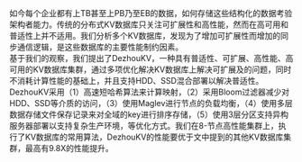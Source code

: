 如今每个企业都有上TB甚至上PB乃至EB的数据，如何存储这些结构化的数据考验架构者能力。传统的分布式KV数据库只关注可扩展性和高性能，然而在高可用和普适性上并不适用。我们分析多个KV数据库，发现为了增加可扩展性而增加的同步通信逻辑，是这些数据库的主要性能制约因素。    
基于我们的观察，我们提出了DezhouKV，一种具有普适性、可扩展、高性能、高可用的KV数据库集群，通过多项优化解决KV数据库上解决可扩展及的问题，同时不消耗计算性能的基础上，并且支持HDD、SSD混合部署以解决普适性。DezhouKV采用（1）高速短哈希算法来计算映射，（2）采用Bloom过滤器减少对HDD、SSD等介质的访问，（3）使用Maglev进行节点的负载均衡，（4）使用多层数据存储文件保存记录来对全域的key进行排序存储，（5）使用3层分区支持异构服务器部署以支持复杂生产环境，等优化方式。我们在8-节点高性能集群上，执行了KV数据库的常用算法，DezhouKV的性能要优于文中提到的其他KV数据库集群，最高有9.8X的性能提升。